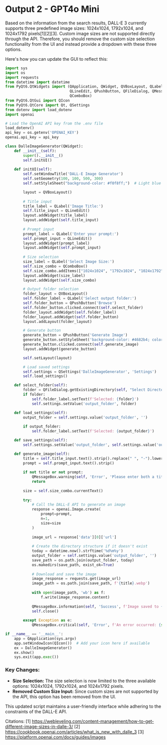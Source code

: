 # Output 2 - GPT4o Mini

Based on the information from the search results, DALL-E 3 currently supports three predefined image sizes: 1024x1024, 1792x1024, and 1024x1792 pixels[1][2][3]. Custom image sizes are not supported directly through the API. Therefore, you should remove the custom size selection functionality from the UI and instead provide a dropdown with these three options.

Here's how you can update the GUI to reflect this:

```python
import sys
import os
import requests
from datetime import datetime
from PyQt6.QtWidgets import (QApplication, QWidget, QVBoxLayout, QLabel, 
                             QLineEdit, QPushButton, QFileDialog, QMessageBox,
                             QComboBox)
from PyQt6.QtGui import QIcon
from PyQt6.QtCore import Qt, QSettings
from dotenv import load_dotenv
import openai

# Load the OpenAI API key from the .env file
load_dotenv()
api_key = os.getenv('OPENAI_KEY')
openai.api_key = api_key

class DalleImageGenerator(QWidget):
    def __init__(self):
        super().__init__()
        self.initUI()
        
    def initUI(self):
        self.setWindowTitle('DALL-E Image Generator')
        self.setGeometry(100, 100, 500, 300)
        self.setStyleSheet("background-color: #f0f8ff;")  # Light blue background

        layout = QVBoxLayout()
        
        # Title input
        title_label = QLabel('Image Title:')
        self.title_input = QLineEdit()
        layout.addWidget(title_label)
        layout.addWidget(self.title_input)
        
        # Prompt input
        prompt_label = QLabel('Enter your prompt:')
        self.prompt_input = QLineEdit()
        layout.addWidget(prompt_label)
        layout.addWidget(self.prompt_input)
        
        # Size selection
        size_label = QLabel('Select Image Size:')
        self.size_combo = QComboBox()
        self.size_combo.addItems(["1024x1024", "1792x1024", "1024x1792"])
        layout.addWidget(size_label)
        layout.addWidget(self.size_combo)

        # Output folder selection
        folder_layout = QVBoxLayout()
        self.folder_label = QLabel('Select output folder:')
        self.folder_button = QPushButton('Browse')
        self.folder_button.clicked.connect(self.select_folder)
        folder_layout.addWidget(self.folder_label)
        folder_layout.addWidget(self.folder_button)
        layout.addLayout(folder_layout)

        # Generate button
        generate_button = QPushButton('Generate Image')
        generate_button.setStyleSheet('background-color: #4682b4; color: white;')  # Steel blue button
        generate_button.clicked.connect(self.generate_image)
        layout.addWidget(generate_button)

        self.setLayout(layout)

        # Load saved settings
        self.settings = QSettings('DalleImageGenerator', 'Settings')
        self.load_settings()

    def select_folder(self):
        folder = QFileDialog.getExistingDirectory(self, "Select Directory")
        if folder:
            self.folder_label.setText(f'Selected: {folder}')
            self.settings.setValue('output_folder', folder)

    def load_settings(self):
        output_folder = self.settings.value('output_folder', '')
        
        if output_folder:
            self.folder_label.setText(f'Selected: {output_folder}')

    def save_settings(self):
        self.settings.setValue('output_folder', self.settings.value('output_folder', ''))

    def generate_image(self):
        title = self.title_input.text().strip().replace(" ", "-").lower()
        prompt = self.prompt_input.text().strip()
        
        if not title or not prompt:
            QMessageBox.warning(self, 'Error', 'Please enter both a title and a prompt.')
            return
        
        size = self.size_combo.currentText()
        
        try:
            # Call the DALL-E API to generate an image
            response = openai.Image.create(
                prompt=prompt,
                n=1,
                size=size
            )
            
            image_url = response['data'][0]['url']
            
            # Create the directory structure if it doesn't exist
            today = datetime.now().strftime('%d%m%y')
            output_folder = self.settings.value('output_folder', '')
            save_path = os.path.join(output_folder, today)
            os.makedirs(save_path, exist_ok=True)
            
            # Download and save the image
            image_response = requests.get(image_url)
            image_path = os.path.join(save_path, f'{title}.webp')
            
            with open(image_path, 'wb') as f:
                f.write(image_response.content)
            
            QMessageBox.information(self, 'Success', f'Image saved to {image_path}')
            self.close()
            
        except Exception as e:
            QMessageBox.critical(self, 'Error', f'An error occurred: {str(e)}')

if __name__ == '__main__':
    app = QApplication(sys.argv)
    app.setWindowIcon(QIcon())  # Add your icon here if available
    ex = DalleImageGenerator()
    ex.show()
    sys.exit(app.exec())
```

### Key Changes:

- **Size Selection:** The size selection is now limited to the three available options: 1024x1024, 1792x1024, and 1024x1792 pixels.
- **Removed Custom Size Input:** Since custom sizes are not supported by the API, this option has been removed from the UI.

This updated script maintains a user-friendly interface while adhering to the constraints of the DALL-E API.

Citations:
[1] https://webleveling.com/content-management/how-to-get-different-image-sizes-in-dalle-3/
[2] https://cookbook.openai.com/articles/what_is_new_with_dalle_3
[3] https://platform.openai.com/docs/guides/images